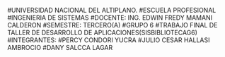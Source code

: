 #UNIVERSIDAD NACIONAL DEL ALTIPLANO.
#ESCUELA PROFESIONAL
#INGENIERIA DE SISTEMAS
#DOCENTE: ING. EDWIN FREDY MAMANI CALDERON
#SEMESTRE: TERCERO(A)
#GRUPO 6
#TRABAJO FINAL DE TALLER DE DESARROLLO DE APLICACIONES(SISBIBLIOTECAG6)
#INTEGRANTES:
#PERCY CONDORI YUCRA
#JULIO CESAR HALLASI AMBROCIO
#DANY SALCCA LAGAR
